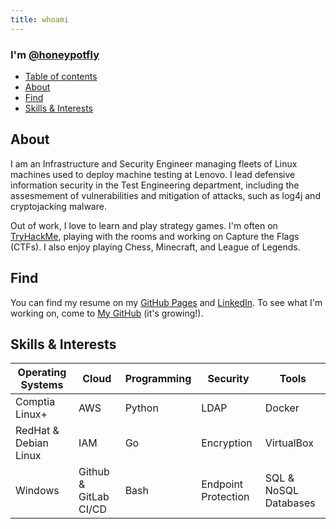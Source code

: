 ```yaml
---
title: whoami
---
```


### I'm [@honeypotfly](https://github.com/honeypotfly)

- [Table of contents](#table-of-contents)
- [About](#about)
- [Find](#find)
- [Skills & Interests](#skills-and-interests)

## About
I am an Infrastructure and Security Engineer managing fleets of Linux machines used to deploy machine testing at Lenovo. I lead defensive information security in the Test Engineering department, including the assesmement of vulnerabilities and mitigation of attacks, such as log4j and cryptojacking malware.

Out of work, I love to learn and play strategy games. I'm often on [TryHackMe](https://tryhackme.com/p/honeypotfly), playing with the rooms and working on Capture the Flags (CTFs). I also enjoy playing Chess, Minecraft, and League of Legends.

## Find
You can find my resume on my [GitHub Pages](https://honeypotfly.github.io/Resume/) and [LinkedIn](https://www.linkedin.com/in/tarik-dahnoun-innovate/). To see what I'm working on, come to [My GitHub](https://github.com/honeypotfly) (it's growing!).

## Skills & Interests

| Operating Systems              | Cloud                 | Programming           | Security              | Tools                 |   
| -------------------------------| ----------------------| ----------------------| ----------------------| ----------------------|
| Comptia Linux+                 | AWS                   | Python                | LDAP                  | Docker                |
| RedHat & Debian Linux          | IAM                   | Go                    | Encryption            | VirtualBox            |
| Windows                        | Github & GitLab CI/CD | Bash                  | Endpoint Protection   | SQL & NoSQL Databases |
